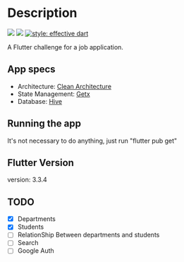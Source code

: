 # Description

[<img src="https://img.shields.io/badge/linkedin-%230077B5.svg?&style=for-the-badge&logo=linkedin&logoColor=white" />](https://www.linkedin.com/in/gabrieelfbrito/) 
[<img src="https://img.shields.io/badge/Gmail-D14836?style=for-the-badge&logo=gmail&logoColor=white"/>]( mailto:gabrieelfbrito@gmail.com)
[![style: effective dart](https://img.shields.io/badge/style-effective_dart-40c4ff.svg)](https://pub.dev/packages/effective_dart)



A Flutter challenge for a job application.

## App specs

- Architecture: [Clean Architecture](https://resocoder.com/category/tutorials/flutter/tdd-clean-architecture/)
- State Management: [Getx](https://pub.dev/packages/get)
- Database: [Hive](https://pub.dev/packages/hive)


## Running the app
It's not necessary to do anything, just run "flutter pub get"

## Flutter Version
 version: 3.3.4

## TODO

- [x] Departments
- [x] Students
- [ ] RelationShip Between departments and students
- [ ] Search
- [ ] Google Auth
